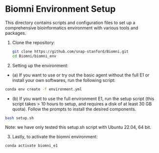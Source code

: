 # Biomni Environment Setup

This directory contains scripts and configuration files to set up a comprehensive bioinformatics environment with various tools and packages.

1. Clone the repository:
   ```bash
   git clone https://github.com/snap-stanford/Biomni.git
   cd Biomni/biomni_env
   ```

2. Setting up the environment:
- (a) If you want to use or try out the basic agent without the full E1 or install your own softwares, run the following script:

```bash
conda env create -f environment.yml
```

- (b) If you want to use the full environment E1, run the setup script (this script takes > 10 hours to setup, and requires a disk of at least 30 GB quota). Follow the prompts to install the desired components.

```bash
bash setup.sh
```

Note: we have only tested this setup.sh script with Ubuntu 22.04, 64 bit.


3. Lastly, to activate the biomni environment:
```bash
conda activate biomni_e1
```